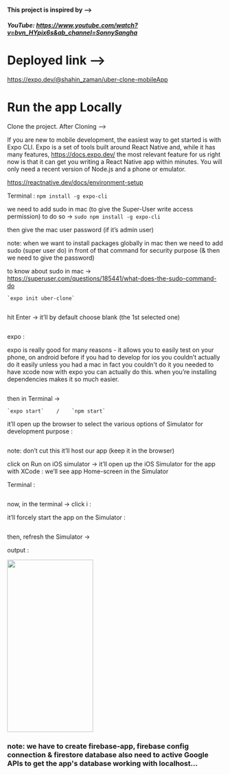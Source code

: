 #### This project is inspired by --> ####
##### YouTube: https://www.youtube.com/watch?v=bvn_HYpix6s&ab_channel=SonnySangha #####


# Deployed link --> 
https://expo.dev/@shahin_zaman/uber-clone-mobileApp


# Run the app Locally

Clone the project. After Cloning --> 


If you are new to mobile development, the easiest way to get started is with Expo CLI. Expo is a set of tools built around React Native and, while it has many features,
https://docs.expo.dev/
the most relevant feature for us right now is that it can get you writing a React Native app within minutes. You will only need a recent version of Node.js and a phone or emulator.

https://reactnative.dev/docs/environment-setup

Terminal :
		`npm install -g expo-cli`

we need to add sudo in mac (to give the Super-User write access permission)
to do so → 
		`sudo npm install -g expo-cli`

then give the mac user password (if it’s admin user)

note: when we want to install packages globally in mac then we need to add sudo (super user do) in front of that command for security purpose (& then we need to give the password)

to know about sudo in mac → 
https://superuser.com/questions/185441/what-does-the-sudo-command-do

	`expo init uber-clone`


<img src="https://firebasestorage.googleapis.com/v0/b/file-upload-15ce7.appspot.com/o/1.png?alt=media&token=6d877c82-56e4-44bf-8ee7-0c00b4bdcc60" alt="">


hit Enter → it’ll by default choose blank (the 1st selected one)


<img src="https://firebasestorage.googleapis.com/v0/b/file-upload-15ce7.appspot.com/o/2.png?alt=media&token=7754f91d-6ca8-41af-b6af-6589889ced00" alt="">


expo : 

expo is really good for many reasons - it allows you to easily test on your phone, on android before if you had to develop for ios you couldn’t actually do it easily unless you had a mac in fact you couldn't do it you needed to have xcode now with expo you can actually do this.
when you’re installing dependencies makes it so much easier.


<img src="https://firebasestorage.googleapis.com/v0/b/file-upload-15ce7.appspot.com/o/3.png?alt=media&token=19d5496b-9d44-46a7-a72a-a24c27bcb495" alt="">


then in Terminal → 

	`expo start`    /    `npm start`


it’ll open up the browser to select the various options of Simulator for development purpose :


<img src="https://firebasestorage.googleapis.com/v0/b/file-upload-15ce7.appspot.com/o/4.png?alt=media&token=0daa4efe-214f-4741-9204-9333d89e6c17" alt="">

note: don’t cut this it’ll host our app (keep it in the browser)


click on Run on iOS simulator → it’ll open up the iOS Simulator for the app with XCode :
we’ll see app Home-screen in the Simulator

Terminal :

<img src="https://firebasestorage.googleapis.com/v0/b/file-upload-15ce7.appspot.com/o/5.png?alt=media&token=99b81f16-8a6c-4239-84fb-8fd82377af67" alt="">

now, in the terminal → click i :

it’ll forcely start the app on the Simulator :


<img src="https://firebasestorage.googleapis.com/v0/b/file-upload-15ce7.appspot.com/o/6.png?alt=media&token=c7e1c8e7-1ace-4293-8393-3de21893ab6f" alt="">


then, refresh the Simulator → 

output :


<img src="https://firebasestorage.googleapis.com/v0/b/file-upload-15ce7.appspot.com/o/7.jpg?alt=media&token=9dc1772d-b7b3-4537-8faa-db15982ffa07" alt="" width="200" height="400">


### note: we have to create firebase-app, firebase config connection & firestore database also need to active Google APIs to get the app's database working with localhost...
